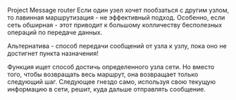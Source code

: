 Project Message router
Если один узел хочет пообзаться с другим узлом, то лавинная маршрутизация - не эффективный подход.
Особенно, если сеть обширная - этот приводит к большому колличеству бесполезных операций по передаче данных.

Альтернатива - способ передачи сообщений от узла к узлу, пока оно не достигнет пункта назначения!

Функция ищет способ достичь определенного узла сети. Но вместо того, чтобы возвращать весь маршрут,
она возвращает только следующий шаг. Следующее гнездо само, используя свою текущую информацию в сети, решит,
куда дальше отправлять сообщение.
